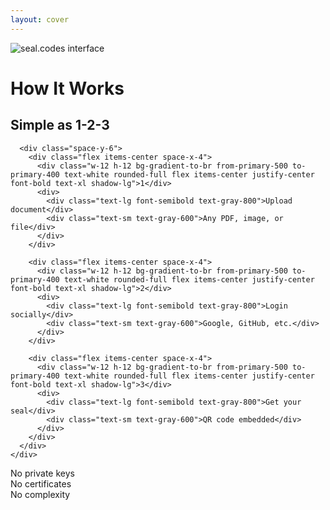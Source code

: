 ```yaml
---
layout: cover
---
```


<div class="relative h-full w-full">
  <!-- Full-size background image -->
  <div class="absolute inset-0 w-full h-full">
    <img 
      src="/screenshot-seal-document.png" 
      alt="seal.codes interface" 
      class="w-full h-full object-cover"
    />
    <!-- Overlay for better text readability -->
    <div class="absolute inset-0 bg-black bg-opacity-20"></div>
  </div>
  
  <!-- Content overlay in top-left -->
  <div class="absolute top-8 left-8 z-10">
    <div class="bg-white bg-opacity-95 p-8 rounded-2xl shadow-2xl max-w-md backdrop-blur-sm">
      <h1 class="text-4xl font-bold mb-6 text-gray-900">How It Works</h1>
      <h2 class="mb-8 text-brand-primary text-2xl font-semibold">Simple as 1-2-3</h2>
      
      <div class="space-y-6">
        <div class="flex items-center space-x-4">
          <div class="w-12 h-12 bg-gradient-to-br from-primary-500 to-primary-400 text-white rounded-full flex items-center justify-center font-bold text-xl shadow-lg">1</div>
          <div>
            <div class="text-lg font-semibold text-gray-800">Upload document</div>
            <div class="text-sm text-gray-600">Any PDF, image, or file</div>
          </div>
        </div>
        
        <div class="flex items-center space-x-4">
          <div class="w-12 h-12 bg-gradient-to-br from-primary-500 to-primary-400 text-white rounded-full flex items-center justify-center font-bold text-xl shadow-lg">2</div>
          <div>
            <div class="text-lg font-semibold text-gray-800">Login socially</div>
            <div class="text-sm text-gray-600">Google, GitHub, etc.</div>
          </div>
        </div>
        
        <div class="flex items-center space-x-4">
          <div class="w-12 h-12 bg-gradient-to-br from-primary-500 to-primary-400 text-white rounded-full flex items-center justify-center font-bold text-xl shadow-lg">3</div>
          <div>
            <div class="text-lg font-semibold text-gray-800">Get your seal</div>
            <div class="text-sm text-gray-600">QR code embedded</div>
          </div>
        </div>
      </div>
    </div>
  </div>

  <!-- Badge popover in lower right -->
  <div class="absolute bottom-8 right-8 z-20">
    <div class="bg-gradient-to-r from-green-500 to-emerald-500 text-white px-6 py-4 rounded-2xl shadow-2xl transform rotate-3 hover:rotate-0 transition-transform duration-300">
      <div class="flex items-center space-x-3">
        <lucide-shield-check class="w-8 h-8" />
        <div class="text-right">
          <div class="font-bold text-lg leading-tight">No private keys</div>
          <div class="font-bold text-lg leading-tight">No certificates</div>
          <div class="font-bold text-lg leading-tight">No complexity</div>
        </div>
      </div>
      <!-- Badge tail -->
      <div class="absolute -bottom-2 right-6 w-0 h-0 border-l-4 border-r-4 border-t-8 border-l-transparent border-r-transparent border-t-emerald-500"></div>
    </div>
  </div>
</div>

<!--
Here's how simple it is: Upload your document, login with a social account you already have - Google, GitHub, whatever you use - and get your digital seal. That's it. No private keys, no certificates, no technical complexity. The seal embeds directly into your document as a QR code that anyone can verify.
-->
